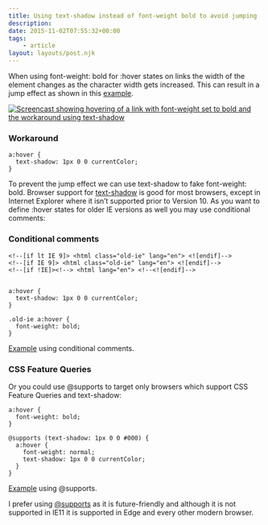 ```yaml
---
title: Using text-shadow instead of font-weight bold to avoid jumping
description: 
date: 2015-11-02T07:55:32+00:00
tags:
    - article
layout: layouts/post.njk
---
```


When using font-weight: bold for :hover states on links the width of the element changes as the character width gets increased. This can result in a jump effect as shown in this [example](http://jsbin.com/toxija/latest/edit?html,css,output).  
  
[![Screencast showing hovering of a link with font-weight set to bold and the workaround using text-shadow](https://justmarkup.com/log/wp-content/uploads/2015/11/font-weight-bold-jump.gif)](https://justmarkup.com/log/wp-content/uploads/2015/11/font-weight-bold-jump.gif)

### Workaround

    a:hover {
      text-shadow: 1px 0 0 currentColor;
    }
    

To prevent the jump effect we can use text-shadow to fake font-weight: bold. Browser support for [text-shadow](http://caniuse.com/#feat=css-textshadow) is good for most browsers, except in Internet Explorer where it isn’t supported prior to Version 10. As you want to define :hover states for older IE versions as well you may use conditional comments:

### Conditional comments

    <!--[if lt IE 9]> <html class="old-ie" lang="en"> <![endif]-->
    <!--[if IE 9]> <html class="old-ie" lang="en"> <![endif]-->
    <!--[if !IE]><!--> <html lang="en"> <!--<![endif]-->
    

    a:hover {
      text-shadow: 1px 0 0 currentColor;
    }
    
    .old-ie a:hover {
      font-weight: bold;
    }
    

[Example](http://jsbin.com/tocize/latest/edit?html,css,output) using conditional comments.

### CSS Feature Queries

Or you could use @supports to target only browsers which support CSS Feature Queries and text-shadow:

    a:hover {
      font-weight: bold;
    }
    
    @supports (text-shadow: 1px 0 0 #000) {
      a:hover {
        font-weight: normal;
        text-shadow: 1px 0 0 currentColor;
      }
    }
    

[Example](http://jsbin.com/cipiha/latest/edit?html,css,output) using @supports.

I prefer using [@supports](http://caniuse.com/#feat=css-featurequeries) as it is future-friendly and although it is not supported in IE11 it is supported in Edge and every other modern browser.